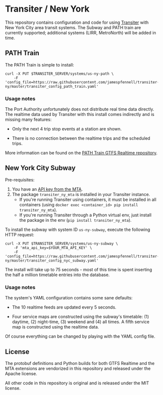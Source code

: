 # Transiter / New York

This repository contains configuration and code 
    for using [Transiter](https://github.com/jamespfennell/transiter) 
    with New York City area transit systems.
The Subway and PATH train are currently supported; additional
    systems (LIRR, MetroNorth) will be added in time.
    
    
## PATH Train

The PATH Train is simple to install:

    curl -X PUT $TRANSITER_SERVER/systems/us-ny-path \
        -F 'config_file=https://raw.githubusercontent.com/jamespfennell/transiter-ny/master/transiter_config_path_train.yaml'


### Usage notes

The Port Authority unfortunately does not distribute real time data directly.
The realtime data used by Transiter with this install comes
    indirectly and is missing many features:
    
- Only the next 4 trip stop events at a station are shown.

- There is no connection between the realtime trips and the scheduled trips.

More information can be found on the 
[PATH Train GTFS Realtime repository](https://github.com/jamespfennell/path-train-gtfs-realtime).

## New York City Subway

Pre-requisites:

1. You have an [API key from the MTA](https://api.mta.info).
1. The package `transiter_ny_mta` is installed in your Transiter instance.
   - If you're running Transiter using containers, it must be 
        installed in all containers (using `docker exec <container_id> pip install transiter_ny_mta`).
   - If you're running Transiter through a Python virtual env, just
        install the package in the env (`pip install transiter_ny_mta`).

To install the subway with system ID `us-ny-subway`, execute the following HTTP request:

    curl -X PUT $TRANSITER_SERVER/systems/us-ny-subway \
        -F 'mta_api_key=$YOUR_MTA_API_KEY' \
        -F 'config_file=https://raw.githubusercontent.com/jamespfennell/transiter-ny/master/transiter_config_nyc_subway.yaml'
        
The install will take up to 75 seconds - most of this time is spent
inserting the half a million timetable entries into the database.

### Usage notes

The system's YAML configuration contains some sane defaults:

- The 10 realtime feeds are updated every 5 seconds.

- Four service maps are constructed using the subway's timetable: (1) daytime,
  (2) night-time, (3) weekend and (4) all times.
  A fifth service map is constructed using the realtime data.

Of course everything can be changed by playing with the YAML config file.


## License

The protobuf definitions and Python builds for both
    GTFS Realtime
    and the MTA extensions are vendorized in this repository
    and released under the Apache license.

All other code in this repository is original and
is released under the MIT license.




